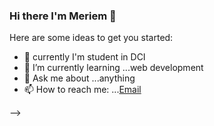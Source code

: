 ### Hi there I'm Meriem 👋

Here are some ideas to get you started:

- 🔭 currently  I'm student in DCI 
- 🌱 I’m currently learning ...web development
- 💬 Ask me about ...anything
- 📫 How to reach me: ...[Email](miyakgad@gmail.com)


-->

